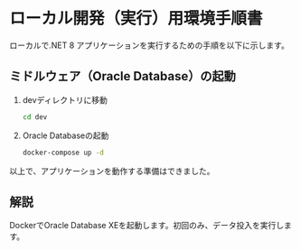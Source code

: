 # ローカル開発（実行）用環境手順書

ローカルで.NET 8 アプリケーションを実行するための手順を以下に示します。

## ミドルウェア（Oracle Database）の起動
1. devディレクトリに移動
    ```bash
    cd dev
    ```
2. Oracle Databaseの起動
   ```bash
   docker-compose up -d
   ```

以上で、アプリケーションを動作する準備はできました。

## 解説
DockerでOracle Database XEを起動します。初回のみ、データ投入を実行します。

